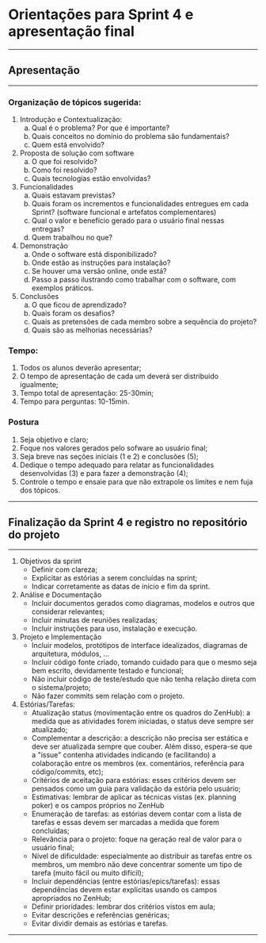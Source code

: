 Orientações para Sprint 4 e apresentação final
=====
---
## Apresentação
---

### Organização de tópicos sugerida: 
 1. Introdução e Contextualização:
    <ol type="a">
  		<li>Qual é o problema? Por que é importante?</li>
  		<li>Quais conceitos no domínio do problema são fundamentais?</li>
  		<li>Quem está envolvido?</li>
	</ol>
 2. Proposta de solução com software
 	<ol type="a">
  		<li>O que foi resolvido?</li>
    	<li>Como foi resolvido?</li>
    	<li>Quais tecnologias estão envolvidas?</li>
	</ol>
 3. Funcionalidades
    <ol type="a">
  		<li>Quais estavam previstas?</li>
    	<li>Quais foram os incrementos e funcionalidades entregues em cada Sprint? (software funcional e artefatos complementares)</li>
    	<li>Qual o valor e benefício gerado para o usuário final nessas entregas?</li>
    	<li>Quem trabalhou no que?</li>
	</ol>
 4. Demonstração
     <ol type="a">
  		<li>Onde o software está disponibilizado?</li>
     	<li>Onde estão as instruções para instalação?</li>
     	<li>Se houver uma versão online, onde está?</li>
     	<li>Passo a passo ilustrando como trabalhar com o software, com exemplos práticos.</li>
	</ol>
 5. Conclusões
    <ol type="a">
  		<li>O que ficou de aprendizado?</li>
    	<li>Quais foram os desafios?</li>
    	<li>Quais as pretensões de cada membro sobre a sequência do projeto?</li>
    	<li>Quais são as melhorias necessárias?</li>
	</ol>


### Tempo:
 1. Todos os alunos deverão apresentar;
 1. O tempo de apresentação de cada um deverá ser distribuido igualmente;
 1. Tempo total de apresentação: 25-30min;
 1. Tempo para perguntas: 10-15min.

### Postura
 1. Seja objetivo e claro;
 1. Foque nos valores gerados pelo sofware ao usuário final;
 1. Seja breve nas seções iniciais (1 e 2) e conclusões (5);
 1. Dedique o tempo adequado para relatar as funcionalidades desenvolvidas (3) e para fazer a demonstração (4);
 1. Controle o tempo e ensaie para que não extrapole os limites e nem fuja dos tópicos.

---

## Finalização da Sprint 4 e registro no repositório do projeto
---	
 1. Objetivos da sprint
    - Definir com clareza;
    - Explicitar as estórias a serem concluídas na sprint;
    - Indicar corretamente as datas de início e fim da sprint.
 1. Análise e Documentação
    - Incluir documentos gerados como diagramas, modelos e outros que considerar relevantes;
    - Incluir minutas de reuniões realizadas;
    - Incluir instruções para uso, instalação e execução.
 1. Projeto e Implementação
    - Incluir modelos, protótipos de interface idealizados, diagramas de arquitetura, módulos, ...
    - Incluir código fonte criado, tomando cuidado para que o mesmo seja bem escrito, devidamente testado e funcional;
    - Não incluir código de teste/estudo que não tenha relação direta com o sistema/projeto;
    - Não fazer commits sem relação com o projeto.
 1. Estórias/Tarefas:
    - Atualização status (movimentação entre os quadros do ZenHub): a medida que as atividades forem iniciadas, o status deve sempre ser atualizado;
    - Complementar a descrição: a descrição não precisa ser estática e deve ser atualizada sempre que couber. Além disso, espera-se que a "issue" contenha atividades indicando (e facilitando) a colaboração entre os membros (ex. comentários, referência para código/commits, etc);
    - Critérios de aceitação para estórias: esses critérios devem ser pensados como um guia para validação da estória pelo usuário;
    - Estimativas: lembrar de aplicar as técnicas vistas (ex. planning poker) e os campos próprios no ZenHub
    - Enumeração de tarefas: as estórias devem contar com a lista de tarefas e essas devem ser marcadas a medida que forem concluídas;
    - Relevância para o projeto: foque na geração real de valor para o usuário final;
    - Nível de dificuldade: especialmente ao distribuir as tarefas entre os membros, um membro não deve concentrar somente um tipo de tarefa (muito fácil ou muito difícil);
    - Incluir dependências (entre estórias/epics/tarefas): essas dependências devem estar explícitas usando os campos apropriados no ZenHub;
    - Definir prioridades: lembrar dos critérios vistos em aula;
    - Evitar descrições e referências genéricas;
    - Evitar dividir demais as estórias e tarefas.
---